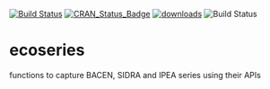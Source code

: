 [![Build Status](https://travis-ci.org/fernote7/ecoseries.svg?branch=master)](https://travis-ci.org/fernote7/ecoseries) [![CRAN_Status_Badge](http://www.r-pkg.org/badges/version/ecoseries)](https://CRAN.R-project.org/package=ecoseries) [![downloads](http://cranlogs.r-pkg.org/badges/grand-total/ecoseries)](https://cran.rstudio.com/web/packages/ecoseries/index.html) ![Build Status](https://ci.appveyor.com/api/projects/status/github/fernote7/ecoseries?branch=master&svg=true)
 


# ecoseries
functions to capture BACEN, SIDRA and IPEA series using their APIs
